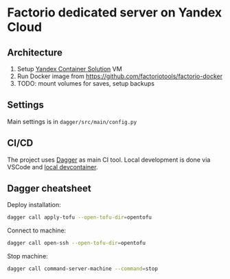 # Factorio dedicated server on Yandex Cloud

## Architecture

1. Setup [Yandex Container Solution](https://yandex.cloud/en/docs/cos/) VM
2. Run Docker image from https://github.com/factoriotools/factorio-docker 
3. TODO: mount volumes for saves, setup backups

## Settings
Main settings is in `dagger/src/main/config.py`

## CI/CD

The project uses [Dagger](https://dagger.io/) as main CI tool.
Local development is done via VSCode and [local devcontainer](https://code.visualstudio.com/docs/devcontainers/containers).

## Dagger cheatsheet

Deploy installation:
```bash
dagger call apply-tofu --open-tofu-dir=opentofu
```

Connect to machine:
```bash
dagger call open-ssh --open-tofu-dir=opentofu
```

Stop machine:
```bash
dagger call command-server-machine --command=stop
```